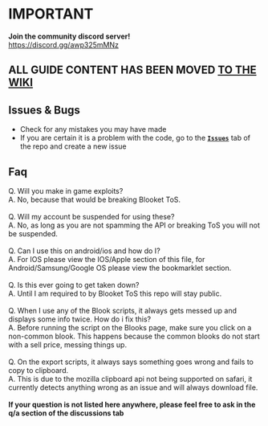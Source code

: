 # **IMPORTANT**
**Join the community discord server!** <br>
https://discord.gg/awp325mMNz

##  ALL GUIDE CONTENT HAS BEEN MOVED [TO THE WIKI](https://github.com/GooseterV/Blooket/wiki/)



## Issues & Bugs
- Check for any mistakes you may have made 
- If you are certain it is a problem with the code, go to the [**`Issues`**](https://github.com/GooseterV/Blooket/issues/new) tab of the repo and create a new issue


## Faq

Q. Will you make in game exploits?
</br>
A. No, because that would be breaking Blooket ToS.
</br>
</br>
Q. Will my account be suspended for using these?
</br>
A. No, as long as you are not spamming the API or breaking ToS you will not be suspended.
</br>
</br>
Q. Can I use this on android/ios and how do I?
</br>
A. For IOS please view the IOS/Apple section of this file, for Android/Samsung/Google OS please view the bookmarklet section.
</br>
</br>
Q. Is this ever going to get taken down?
</br>
A. Until I am required to by Blooket ToS this repo will stay public.
</br>
</br>
Q. When I use any of the Blook scripts, it always gets messed up and displays some info twice. How do i fix this?
</br>
A. Before running the script on the Blooks page, make sure you click on a non-common blook. This happens because the common blooks do not start with a sell price, messing things up.
</br>
</br>
Q. On the export scripts, it always says something goes wrong and fails to copy to clipboard.
</br>
A. This is due to the mozilla clipboard api not being supported on safari, it currently detects anything wrong as an issue and will always download file.
</br>
</br>
**If your question is not listed here anywhere, please feel free to ask in the q/a section of the discussions tab**


